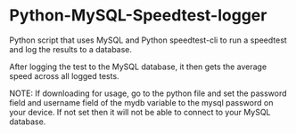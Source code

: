 # Python-MySQL-Speedtest-logger
Python script that uses MySQL and Python speedtest-cli to run a speedtest and log the results to a database.

After logging the test to the MySQL database, it then gets the average speed across all logged tests.

NOTE: If downloading for usage, go to the python file and set the password field and username field of the mydb variable to the mysql password on your device.
If not set then it will not be able to connect to your MySQL database.
